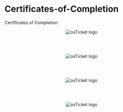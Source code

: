 # Certificates-of-Completion
Certificates of Completion
<p align="center">
<img src="https://tryhackme-certificates.s3-eu-west-1.amazonaws.com/THM-V99LLX8058.png" alt="osTicket logo"/>
</p>

</br>
</br>
<p align="center">
<img src="https://tryhackme-certificates.s3-eu-west-1.amazonaws.com/THM-YSBJ30KLKW.png" alt="osTicket logo"/>
</p>

</br>
</br>

<p align="center">
<img src="https://d1ka0itfguscri.cloudfront.net/r5Jl/2023/05/11/18/41/c0hXFpVAQvt/preview.jpg" alt="osTicket logo"/>
</p>

</br>
</br>

<p align="center">
<img src="https://d1ka0itfguscri.cloudfront.net/r5Jl/2024/01/23/19/44/cZV0qEVJzui/preview.jpg" alt="osTicket logo"/>
</p>

